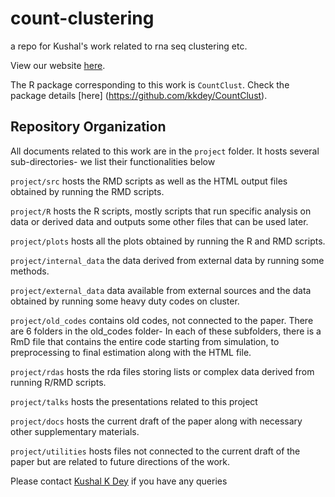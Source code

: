 # count-clustering
a repo for Kushal's work related to rna seq clustering etc. 

View our website [here](https://kkdey.github.io/count-clustering).

The R package corresponding to this work is `CountClust`. Check the package details [here]
(https://github.com/kkdey/CountClust).

## Repository Organization

All documents related to this work are in the `project` folder. It hosts several sub-directories- we list their functionalities below

`project/src` hosts the RMD scripts as well as the HTML output files obtained by running the RMD scripts.

`project/R` hosts the R scripts, mostly scripts that run specific analysis on data or derived data and outputs some other files that can be used later. 

`project/plots` hosts all the plots obtained by running the R and RMD scripts.

`project/internal_data` the data derived from external data by running some methods. 

`project/external_data` data available from external sources and the data obtained by running some heavy duty codes on cluster.

`project/old_codes`  contains old codes, not connected to the paper. There are 6 folders in the old_codes folder- In each of these subfolders, there is a RmD file that contains the entire code starting from simulation, to preprocessing to final estimation along with the HTML file.


`project/rdas` hosts the rda files storing lists or complex data derived from running R/RMD scripts.

`project/talks` hosts the presentations related to this project

`project/docs` hosts the current draft of the paper along with necessary other supplementary materials.

`project/utilities` hosts files not connected to the current draft of the paper but are related to future directions of the work. 


Please contact [Kushal K Dey](kkdey@uchicago.edu) if you have any queries


